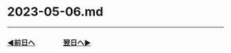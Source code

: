 # 2023-05-06.md

---
### [◀️前日へ](https://github.com/yuasys/chatty-journal/blob/main/2023/05/2023-05-05.md)&emsp;&emsp;&emsp;&emsp;[翌日へ▶️](https://github.com/yuasys/chatty-journal/blob/main/2023/05/2023-05-07.md)

